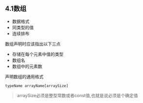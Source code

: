 ## 4.1数组

* 数据格式
* 同类型的值
* 连续排布

数组声明时应该指出以下三点
* 存储在每个元素中值的类型
* 数组名
* 数组中的元素数

声明数组的通用格式
```
typeName arrayName[arraySize]
```
> arraySize必须是整型常数或者const值,也就是说必须是个确定值